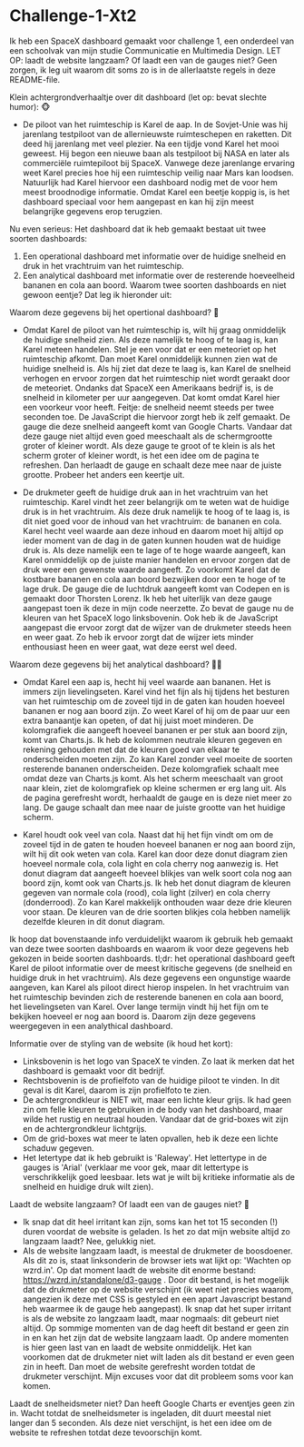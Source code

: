 # Challenge-1-Xt2

Ik heb een SpaceX dashboard gemaakt voor challenge 1, een onderdeel van een schoolvak van mijn studie Communicatie en Multimedia Design.
LET OP: laadt de website langzaam? Of laadt een van de gauges niet? Geen zorgen, ik leg uit waarom dit soms zo is in de allerlaatste regels in deze README-file.

Klein achtergrondverhaaltje over dit dashboard (let op: bevat slechte humor): 🐵
- De piloot van het ruimteschip is Karel de aap. In de Sovjet-Unie was hij jarenlang testpiloot van de allernieuwste ruimteschepen en raketten. Dit deed hij jarenlang met veel plezier. Na een tijdje vond Karel het mooi geweest. Hij begon een nieuwe baan als testpiloot bij NASA en later als commerciële ruimtepiloot bij SpaceX. Vanwege deze jarenlange ervaring weet Karel precies hoe hij een ruimteschip veilig naar Mars kan loodsen. Natuurlijk had Karel hiervoor een dashboard nodig met de voor hem meest broodnodige informatie. Omdat Karel een beetje koppig is, is het dashboard speciaal voor hem aangepast en kan hij zijn meest belangrijke gegevens erop terugzien.


Nu even serieus:
Het dashboard dat ik heb gemaakt bestaat uit twee soorten dashboards:
1. Een operational dashboard met informatie over de huidige snelheid en druk in het vrachtruim van het ruimteschip.    
2. Een analytical dashboard met informatie over de resterende hoeveelheid bananen en cola aan boord.
Waarom twee soorten dashboards en niet gewoon eentje? Dat leg ik hieronder uit:


Waarom deze gegevens bij het opertional dashboard? 🚀
- Omdat Karel de piloot van het ruimteschip is, wilt hij graag onmiddelijk de huidige snelheid zien. Als deze namelijk te hoog of te laag is, kan Karel meteen handelen. Stel je een voor dat er een meteoriet op het ruimteschip afkomt. Dan moet Karel onmiddelijk kunnen zien wat de huidige snelheid is. Als hij ziet dat deze te laag is, kan Karel de snelheid verhogen en ervoor zorgen dat het ruimteschip niet wordt geraakt door de meteoriet. Ondanks dat SpaceX een Amerikaans bedrijf is, is de snelheid in kilometer per uur aangegeven. Dat komt omdat Karel hier een voorkeur voor heeft. Feitje: de snelheid neemt steeds per twee seconden toe. De JavaScript die hiervoor zorgt heb ik zelf gemaakt. 
    De gauge die deze snelheid aangeeft komt van Google Charts. Vandaar dat deze gauge niet altijd even goed meeschaalt als de schermgrootte groter of kleiner wordt. Als deze gauge te groot of te klein is als het scherm groter of kleiner wordt, is het een idee om de pagina te refreshen. Dan herlaadt de gauge en schaalt deze mee naar de juiste grootte. Probeer het anders een keertje uit.
    
- De drukmeter geeft de huidige druk aan in het vrachtruim van het ruimteschip. Karel vindt het zeer belangrijk om te weten wat de huidige druk is in het vrachtruim. Als deze druk namelijk te hoog of te laag is, is dit niet goed voor de inhoud van het vrachtruim: de bananen en cola. Karel hecht veel waarde aan deze inhoud en daarom moet hij altijd op ieder moment van de dag in de gaten kunnen houden wat de huidige druk is. Als deze namelijk een te lage of te hoge waarde aangeeft, kan Karel onmiddelijk op de juiste manier handelen en ervoor zorgen dat de druk weer een gewenste waarde aangeeft. Zo voorkomt Karel dat de kostbare bananen en cola aan boord bezwijken door een te hoge of te lage druk.
    De gauge die de luchtdruk aangeeft komt van Codepen en is gemaakt door Thorsten Lorenz. Ik heb het uiterlijk van deze gauge aangepast toen ik deze in mijn code neerzette. Zo bevat de gauge nu de kleuren van het SpaceX logo linksbovenin. Ook heb ik de JavaScript aangepast die ervoor zorgt dat de wijzer van de drukmeter steeds heen en weer gaat. Zo heb ik ervoor zorgt dat de wijzer iets minder enthousiast heen en weer gaat, wat deze eerst wel deed.

Waarom deze gegevens bij het analytical dashboard? 🥤🍌
- Omdat Karel een aap is, hecht hij veel waarde aan bananen. Het is immers zijn lievelingseten. Karel vind het fijn als hij tijdens het besturen van het ruimteschip om de zoveel tijd in de gaten kan houden hoeveel bananen er nog aan boord zijn. Zo weet Karel of hij om de paar uur een extra banaantje kan opeten, of dat hij juist moet minderen.
    De kolomgrafiek die aangeeft hoeveel bananen er per stuk aan boord zijn, komt van Charts.js. Ik heb de kolommen neutrale kleuren gegeven en rekening gehouden met dat de kleuren goed van elkaar te onderscheiden moeten zijn. Zo kan Karel zonder veel moeite de soorten resterende bananen onderscheiden. Deze kolomgrafiek schaalt mee omdat deze van Charts.js komt. Als het scherm meeschaalt van groot naar klein, ziet de kolomgrafiek op kleine schermen er erg lang uit. Als de pagina gerefresht wordt, herhaaldt de gauge en is deze niet meer zo lang. De gauge schaalt dan mee naar de juiste grootte van het huidige scherm.
    
- Karel houdt ook veel van cola. Naast dat hij het fijn vindt om om de zoveel tijd in de gaten te houden hoeveel bananen er nog aan boord zijn, wilt hij dit ook weten van cola. Karel kan door deze donut diagram zien hoeveel normale cola, cola light en cola cherry nog aanwezig is.
    Het donut diagram dat aangeeft hoeveel blikjes van welk soort cola nog aan boord zijn, komt ook van Charts.js. Ik heb het donut diagram de kleuren gegeven van normale cola (rood), cola light (zilver) en cola cherry (donderrood). Zo kan Karel makkelijk onthouden waar deze drie kleuren voor staan. De kleuren van de drie soorten blikjes cola hebben namelijk dezelfde kleuren in dit donut diagram.


Ik hoop dat bovenstaande info verduidelijkt waarom ik gebruik heb gemaakt van deze twee soorten dashboards en waarom ik voor deze gegevens heb gekozen in beide soorten dashboards.
tl;dr: het operational dashboard geeft Karel de piloot informatie over de meest kritische gegevens (de snelheid en huidige druk in het vrachtruim). Als deze gegevens een ongunstige waarde aangeven, kan Karel als piloot direct hierop inspelen. In het vrachtruim van het ruimteschip bevinden zich de resterende banenen en cola aan boord, het lievelingseten van Karel. Over lange termijn vindt hij het fijn om te bekijken hoeveel er nog aan boord is. Daarom zijn deze gegevens weergegeven in een analythical dashboard.


Informatie over de styling van de website (ik houd het kort):
- Linksbovenin is het logo van SpaceX te vinden. Zo laat ik merken dat het dashboard is gemaakt voor dit bedrijf.
- Rechtsbovenin is de profielfoto van de huidige piloot te vinden. In dit geval is dit Karel, daarom is zijn profielfoto te zien.
- De achtergrondkleur is NIET wit, maar een lichte kleur grijs. Ik had geen zin om felle kleuren te gebruiken in de body van het dashboard, maar wilde het rustig en neutraal houden. Vandaar dat de grid-boxes wit zijn en de achtergrondkleur lichtgrijs.
- Om de grid-boxes wat meer te laten opvallen, heb ik deze een lichte schaduw gegeven.
- Het letertype dat ik heb gebruikt is 'Raleway'. Het lettertype in de gauges is 'Arial' (verklaar me voor gek, maar dit lettertype is verschrikkelijk goed leesbaar. Iets wat je wilt bij kritieke informatie als de snelheid en huidige druk wilt zien).


Laadt de website langzaam? Of laadt een van de gauges niet? 🙁
- Ik snap dat dit heel irritant kan zijn, soms kan het tot 15 seconden (!) duren voordat de website is geladen. Is het zo dat mijn website altijd zo langzaam laadt? Nee, gelukkig niet.
- Als de website langzaam laadt, is meestal de drukmeter de boosdoener. Als dit zo is, staat linksonderin de browser iets wat lijkt op: 'Wachten op wzrd.in'. Op dat moment laadt de website dit enorme bestand: https://wzrd.in/standalone/d3-gauge . Door dit bestand, is het mogelijk dat de drukmeter op de website verschijnt (ik weet niet precies waarom, aangezien ik deze met CSS is gestyled en een apart Javascript bestand heb waarmee ik de gauge heb aangepast). Ik snap dat het super irritant is als de website zo langzaam laadt, maar nogmaals: dit gebeurt niet altijd. Op sommige momenten van de dag heeft dit bestand er geen zin in en kan het zijn dat de website langzaam laadt. Op andere momenten is hier geen last van en laadt de website onmiddelijk. Het kan voorkomen dat de drukmeter niet wilt laden als dit bestand er even geen zin in heeft. Dan moet de website gerefresht worden totdat de drukmeter verschijnt. Mijn excuses voor dat dit probleem soms voor kan komen.

Laadt de snelheidsmeter niet? Dan heeft Google Charts er eventjes geen zin in. Wacht totdat de snelheidsmeter is ingeladen, dit duurt meestal niet langer dan 5 seconden. Als deze niet verschijnt, is het een idee om de website te refreshen totdat deze tevoorschijn komt.

